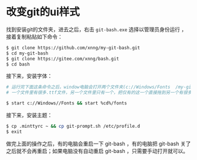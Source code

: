 # 改变git的ui样式


找到安装git的文件夹，进去之后，右击 `git-bash.exe` 选择以管理员身份运行 ，接着复制粘贴如下命令：

```bash
$ git clone https://github.com/xnng/my-git-bash.git
$ cd my-git-bash
$ git clone https://gitee.com/xnng/bash.git
$ cd bash
```

接下来，安装字体：

```bash
# 运行完下面这条命令之后，window电脑会打开两个文件夹(c://Windows/Fonts  /my-git-bash/bash/font)
# 一个文件里有很多.ttf文件，另一个文件里只有一个，把仅有的这一个直接拖到另一个有很多文件的文件夹里

$ start c://Windows//Fonts && start %cd%/fonts
```

接下来，安装主题：

```bash
$ cp .minttyrc ~ && cp git-prompt.sh /etc/profile.d
$ exit
```

做完上面的操作之后，有的电脑会重启一下 git-bash ，有的电脑把 git-bash 关了之后就不会再重启；如果电脑没有自动重启 git-bash ，只需要手动打开就可以。